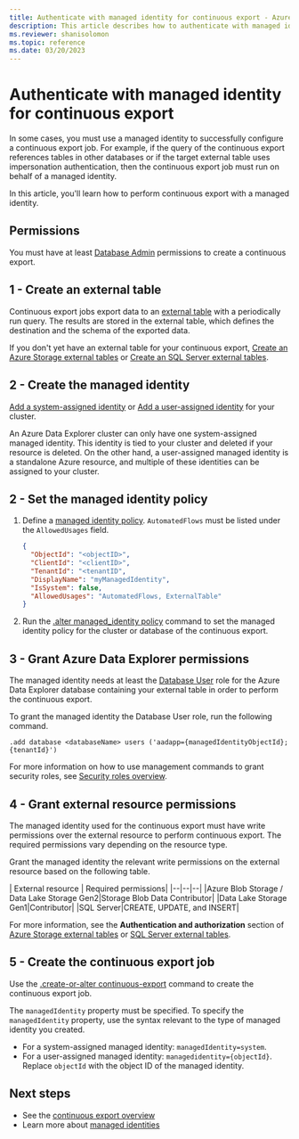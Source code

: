 ```yaml
---
title: Authenticate with managed identity for continuous export - Azure Data Explorer
description: This article describes how to authenticate with managed identity in a continuous export flow in Azure Data Explorer.
ms.reviewer: shanisolomon
ms.topic: reference
ms.date: 03/20/2023
---
```

# Authenticate with managed identity for continuous export

In some cases, you must use a managed identity to successfully configure a continuous export job. For example, if the query of the continuous export references tables in other databases or if the target external table uses impersonation authentication, then the continuous export job must run on behalf of a managed identity.

In this article, you'll learn how to perform continuous export with a managed identity.

## Permissions

You must have at least [Database Admin](../access-control/role-based-access-control.md) permissions to create a continuous export.

## 1 - Create an external table

Continuous export jobs export data to an [external table](../../query/schema-entities/externaltables.md) with a periodically run query. The results are stored in the external table, which defines the destination and the schema of the exported data.

If you don't yet have an external table for your continuous export, [Create an Azure Storage external tables](../external-tables-azurestorage-azuredatalake.md) or [Create an SQL Server external tables](../external-sql-tables.md).

## 2 - Create the managed identity

[Add a system-assigned identity](../../../configure-managed-identities-cluster.md#add-a-system-assigned-identity) or [Add a user-assigned identity](../../../configure-managed-identities-cluster.md#add-a-user-assigned-identity) for your cluster.

An Azure Data Explorer cluster can only have one system-assigned managed identity. This identity is tied to your cluster and deleted if your resource is deleted. On the other hand, a user-assigned managed identity is a standalone Azure resource, and multiple of these identities can be assigned to your cluster.

## 2 - Set the managed identity policy

1. Define a [managed identity policy](../managed-identity-policy.md). `AutomatedFlows` must be listed under the `AllowedUsages` field.

    ```JSON
    {
      "ObjectId": "<objectID>",
      "ClientId": "<clientID>",
      "TenantId": "<tenantID",
      "DisplayName": "myManagedIdentity",
      "IsSystem": false,
      "AllowedUsages": "AutomatedFlows, ExternalTable"
    }
    ```

1. Run the [.alter managed_identity policy](../alter-managed-identity-policy-command.md) command to set the managed identity policy for the cluster or database of the continuous export.

## 3 - Grant Azure Data Explorer permissions

The managed identity needs at least the [Database User](../access-control/role-based-access-control.md) role for the Azure Data Explorer database containing your external table in order to perform the continuous export.

To grant the managed identity the Database User role, run the following command.

```kusto
.add database <databaseName> users ('aadapp={managedIdentityObjectId};{tenantId}')
```

For more information on how to use management commands to grant security roles, see [Security roles overview](../security-roles.md).

## 4 - Grant external resource permissions

The managed identity used for the continuous export must have write permissions over the external resource to perform continuous export. The required permissions vary depending on the resource type.

Grant the managed identity the relevant write permissions on the external resource based on the following table.

| External resource | Required permissions|
|--|--|--|
|Azure Blob Storage / Data Lake Storage Gen2|Storage Blob Data Contributor|
|Data Lake Storage Gen1|Contributor|
|SQL Server|CREATE, UPDATE, and INSERT|

For more information, see the **Authentication and authorization** section of [Azure Storage external tables](../external-tables-azurestorage-azuredatalake.md#authentication-and-authorization) or [SQL Server external tables](../external-sql-tables.md#authentication-and-authorization).

## 5 - Create the continuous export job

Use the [.create-or-alter continuous-export](create-alter-continuous.md) command to create the continuous export job.

The `managedIdentity` property must be specified. To specify the `managedIdentity` property, use the syntax relevant to the type of managed identity you created.

* For a system-assigned managed identity: `managedIdentity=system`.
* For a user-assigned managed identity: `managedidentity={objectId}`. Replace `objectId` with the object ID of the managed identity.

## Next steps

* See the [continuous export overview](continuous-data-export.md)
* Learn more about [managed identities](../../../managed-identities-overview.md)
